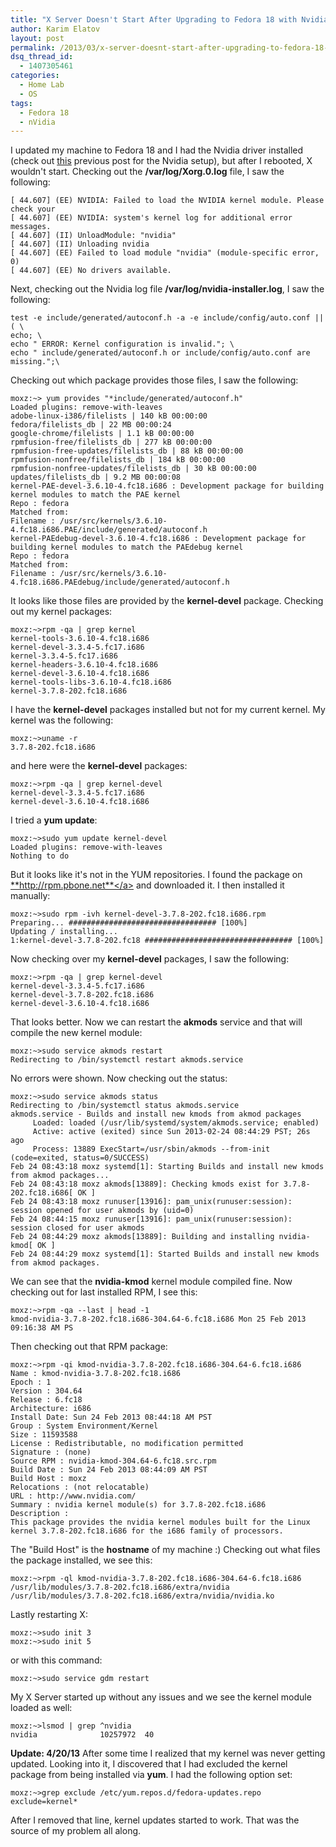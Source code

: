 ```yaml
---
title: "X Server Doesn't Start After Upgrading to Fedora 18 with Nvidia Driver"
author: Karim Elatov
layout: post
permalink: /2013/03/x-server-doesnt-start-after-upgrading-to-fedora-18-with-nvidia-driver/
dsq_thread_id:
  - 1407305461
categories:
  - Home Lab
  - OS
tags:
  - Fedora 18
  - nVidia
---
```

I updated my machine to Fedora 18 and I had the Nvidia driver installed (check out <a href="http://virtuallyhyper.com/2012/10/setup-fedora-17-with-nvidia-geforce-6200-to-connect-to-a-tv-and-function-as-an-xbmc-media-center/" onclick="javascript:_gaq.push(['_trackEvent','outbound-article','http://virtuallyhyper.com/2012/10/setup-fedora-17-with-nvidia-geforce-6200-to-connect-to-a-tv-and-function-as-an-xbmc-media-center/']);">this</a> previous post for the Nvidia setup), but after I rebooted, X wouldn't start. Checking out the **/var/log/Xorg.0.log** file, I saw the following:

    [ 44.607] (EE) NVIDIA: Failed to load the NVIDIA kernel module. Please check your
    [ 44.607] (EE) NVIDIA: system's kernel log for additional error messages.
    [ 44.607] (II) UnloadModule: "nvidia"
    [ 44.607] (II) Unloading nvidia
    [ 44.607] (EE) Failed to load module "nvidia" (module-specific error, 0)
    [ 44.607] (EE) No drivers available.
    

Next, checking out the Nvidia log file **/var/log/nvidia-installer.log**, I saw the following:

    test -e include/generated/autoconf.h -a -e include/config/auto.conf || ( \
    echo; \
    echo " ERROR: Kernel configuration is invalid."; \
    echo " include/generated/autoconf.h or include/config/auto.conf are 
    missing.";\
    

Checking out which package provides those files, I saw the following:

    moxz:~> yum provides "*include/generated/autoconf.h"
    Loaded plugins: remove-with-leaves
    adobe-linux-i386/filelists | 140 kB 00:00:00 
    fedora/filelists_db | 22 MB 00:00:24 
    google-chrome/filelists | 1.1 kB 00:00:00 
    rpmfusion-free/filelists_db | 277 kB 00:00:00 
    rpmfusion-free-updates/filelists_db | 88 kB 00:00:00 
    rpmfusion-nonfree/filelists_db | 184 kB 00:00:00 
    rpmfusion-nonfree-updates/filelists_db | 30 kB 00:00:00 
    updates/filelists_db | 9.2 MB 00:00:08 
    kernel-PAE-devel-3.6.10-4.fc18.i686 : Development package for building kernel modules to match the PAE kernel
    Repo : fedora
    Matched from:
    Filename : /usr/src/kernels/3.6.10-4.fc18.i686.PAE/include/generated/autoconf.h
    kernel-PAEdebug-devel-3.6.10-4.fc18.i686 : Development package for building kernel modules to match the PAEdebug kernel
    Repo : fedora
    Matched from:
    Filename : /usr/src/kernels/3.6.10-4.fc18.i686.PAEdebug/include/generated/autoconf.h
    

It looks like those files are provided by the **kernel-devel** package. Checking out my kernel packages:

    moxz:~>rpm -qa | grep kernel
    kernel-tools-3.6.10-4.fc18.i686
    kernel-devel-3.3.4-5.fc17.i686
    kernel-3.3.4-5.fc17.i686
    kernel-headers-3.6.10-4.fc18.i686
    kernel-devel-3.6.10-4.fc18.i686
    kernel-tools-libs-3.6.10-4.fc18.i686
    kernel-3.7.8-202.fc18.i686
    

I have the **kernel-devel** packages installed but not for my current kernel. My kernel was the following:

    moxz:~>uname -r
    3.7.8-202.fc18.i686
    

and here were the **kernel-devel** packages:

    moxz:~>rpm -qa | grep kernel-devel
    kernel-devel-3.3.4-5.fc17.i686
    kernel-devel-3.6.10-4.fc18.i686
    

I tried a **yum update**:

    moxz:~>sudo yum update kernel-devel
    Loaded plugins: remove-with-leaves
    Nothing to do
    

But it looks like it's not in the YUM repositories. I found the package on <a href="http://rpm.pbone.net" onclick="javascript:_gaq.push(['_trackEvent','outbound-article','http://rpm.pbone.net']);">**http://rpm.pbone.net**</a> and downloaded it. I then installed it manually:

    moxz:~>sudo rpm -ivh kernel-devel-3.7.8-202.fc18.i686.rpm  
    Preparing... ################################# [100%]
    Updating / installing...
    1:kernel-devel-3.7.8-202.fc18 ################################# [100%]
    

Now checking over my **kernel-devel** packages, I saw the following:

    moxz:~>rpm -qa | grep kernel-devel
    kernel-devel-3.3.4-5.fc17.i686
    kernel-devel-3.7.8-202.fc18.i686
    kernel-devel-3.6.10-4.fc18.i686
    

That looks better. Now we can restart the **akmods** service and that will compile the new kernel module:

    moxz:~>sudo service akmods restart
    Redirecting to /bin/systemctl restart akmods.service
    

No errors were shown. Now checking out the status:

    moxz:~>sudo service akmods status
    Redirecting to /bin/systemctl status akmods.service
    akmods.service - Builds and install new kmods from akmod packages
         Loaded: loaded (/usr/lib/systemd/system/akmods.service; enabled)
         Active: active (exited) since Sun 2013-02-24 08:44:29 PST; 26s ago
         Process: 13889 ExecStart=/usr/sbin/akmods --from-init (code=exited, status=0/SUCCESS)
    Feb 24 08:43:18 moxz systemd[1]: Starting Builds and install new kmods from akmod packages...
    Feb 24 08:43:18 moxz akmods[13889]: Checking kmods exist for 3.7.8-202.fc18.i686[ OK ]
    Feb 24 08:43:18 moxz runuser[13916]: pam_unix(runuser:session): session opened for user akmods by (uid=0)
    Feb 24 08:44:15 moxz runuser[13916]: pam_unix(runuser:session): session closed for user akmods
    Feb 24 08:44:29 moxz akmods[13889]: Building and installing nvidia-kmod[ OK ]
    Feb 24 08:44:29 moxz systemd[1]: Started Builds and install new kmods from akmod packages.
    

We can see that the **nvidia-kmod** kernel module compiled fine. Now checking out for last installed RPM, I see this:

    moxz:~>rpm -qa --last | head -1
    kmod-nvidia-3.7.8-202.fc18.i686-304.64-6.fc18.i686 Mon 25 Feb 2013 09:16:38 AM PS
    

Then checking out that RPM package:

    moxz:~>rpm -qi kmod-nvidia-3.7.8-202.fc18.i686-304.64-6.fc18.i686
    Name : kmod-nvidia-3.7.8-202.fc18.i686
    Epoch : 1
    Version : 304.64
    Release : 6.fc18
    Architecture: i686
    Install Date: Sun 24 Feb 2013 08:44:18 AM PST
    Group : System Environment/Kernel
    Size : 11593588
    License : Redistributable, no modification permitted
    Signature : (none)
    Source RPM : nvidia-kmod-304.64-6.fc18.src.rpm
    Build Date : Sun 24 Feb 2013 08:44:09 AM PST
    Build Host : moxz
    Relocations : (not relocatable)
    URL : http://www.nvidia.com/
    Summary : nvidia kernel module(s) for 3.7.8-202.fc18.i686
    Description :
    This package provides the nvidia kernel modules built for the Linux
    kernel 3.7.8-202.fc18.i686 for the i686 family of processors.
    

The "Build Host" is the **hostname** of my machine :) Checking out what files the package installed, we see this:

    moxz:~>rpm -ql kmod-nvidia-3.7.8-202.fc18.i686-304.64-6.fc18.i686
    /usr/lib/modules/3.7.8-202.fc18.i686/extra/nvidia
    /usr/lib/modules/3.7.8-202.fc18.i686/extra/nvidia/nvidia.ko
    

Lastly restarting X:

    moxz:~>sudo init 3
    moxz:~>sudo init 5
    

or with this command:

    moxz:~>sudo service gdm restart
    

My X Server started up without any issues and we see the kernel module loaded as well:

    moxz:~>lsmod | grep ^nvidia
    nvidia              10257972  40
    

**Update: 4/20/13** After some time I realized that my kernel was never getting updated. Looking into it, I discovered that I had excluded the kernel package from being installed via **yum**. I had the following option set:

    moxz:~>grep exclude /etc/yum.repos.d/fedora-updates.repo
    exclude=kernel*
    

After I removed that line, kernel updates started to work. That was the source of my problem all along.

